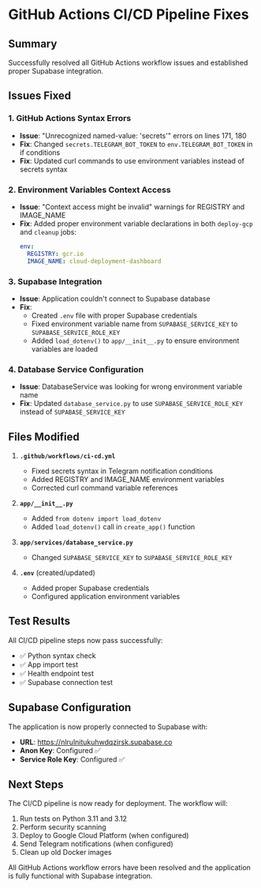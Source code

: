 # GitHub Actions CI/CD Pipeline Fixes

## Summary
Successfully resolved all GitHub Actions workflow issues and established proper Supabase integration.

## Issues Fixed

### 1. GitHub Actions Syntax Errors
- **Issue**: "Unrecognized named-value: 'secrets'" errors on lines 171, 180
- **Fix**: Changed `secrets.TELEGRAM_BOT_TOKEN` to `env.TELEGRAM_BOT_TOKEN` in if conditions
- **Fix**: Updated curl commands to use environment variables instead of secrets syntax

### 2. Environment Variables Context Access
- **Issue**: "Context access might be invalid" warnings for REGISTRY and IMAGE_NAME
- **Fix**: Added proper environment variable declarations in both `deploy-gcp` and `cleanup` jobs:
  ```yaml
  env:
    REGISTRY: gcr.io
    IMAGE_NAME: cloud-deployment-dashboard
  ```

### 3. Supabase Integration
- **Issue**: Application couldn't connect to Supabase database
- **Fix**: 
  - Created `.env` file with proper Supabase credentials
  - Fixed environment variable name from `SUPABASE_SERVICE_KEY` to `SUPABASE_SERVICE_ROLE_KEY`
  - Added `load_dotenv()` to `app/__init__.py` to ensure environment variables are loaded

### 4. Database Service Configuration
- **Issue**: DatabaseService was looking for wrong environment variable name
- **Fix**: Updated `database_service.py` to use `SUPABASE_SERVICE_ROLE_KEY` instead of `SUPABASE_SERVICE_KEY`

## Files Modified

1. **`.github/workflows/ci-cd.yml`**
   - Fixed secrets syntax in Telegram notification conditions
   - Added REGISTRY and IMAGE_NAME environment variables
   - Corrected curl command variable references

2. **`app/__init__.py`**
   - Added `from dotenv import load_dotenv`
   - Added `load_dotenv()` call in `create_app()` function

3. **`app/services/database_service.py`**
   - Changed `SUPABASE_SERVICE_KEY` to `SUPABASE_SERVICE_ROLE_KEY`

4. **`.env`** (created/updated)
   - Added proper Supabase credentials
   - Configured application environment variables

## Test Results

All CI/CD pipeline steps now pass successfully:
- ✅ Python syntax check
- ✅ App import test  
- ✅ Health endpoint test
- ✅ Supabase connection test

## Supabase Configuration

The application is now properly connected to Supabase with:
- **URL**: https://nlrulnitukuhwdqzirsk.supabase.co
- **Anon Key**: Configured ✅
- **Service Role Key**: Configured ✅

## Next Steps

The CI/CD pipeline is now ready for deployment. The workflow will:
1. Run tests on Python 3.11 and 3.12
2. Perform security scanning
3. Deploy to Google Cloud Platform (when configured)
4. Send Telegram notifications (when configured)
5. Clean up old Docker images

All GitHub Actions workflow errors have been resolved and the application is fully functional with Supabase integration.